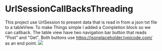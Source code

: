 # UrlSessionCallBacksThreading
This project use UrlSession to present data that is read in from a json txt file to a tableView. To make Things simple I added a Completion block so we can callback. The table view have two navigation bar button that reads "Post" and "Get". Both buttons use https://jsonplaceholder.typicode.com/ as an end point.
![](CallbacksThreading/SceenShot)
